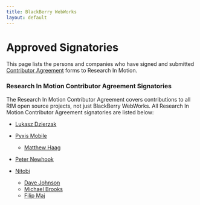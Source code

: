 ```yaml
---
title: BlackBerry WebWorks
layout: default
---
```


# Approved Signatories

This page lists the persons and companies who have signed and submitted [Contributor Agreement](howToContribute.html) forms to Research In Motion.

### Research In Motion Contributor Agreement Signatories
The Research In Motion Contributor Agreement covers contributions to all RIM open source projects, not just BlackBerry WebWorks. All Research In Motion Contributor Agreement signatories are listed below:

* [Lukasz Dzierzak](https://github.com/ddluk)

* [Pyxis Mobile](http://pyxismobile.com/)
  * [Matthew Haag](https://github.com/Muerl)
  
* [Peter Newhook](https://github.com/pnewhook)

* [Nitobi](http://www.nitobi.com/)
  * [Dave Johnson](https://github.com/davejohnson)
  * [Michael Brooks](https://github.com/mwbrooks)
  * [Filip Maj](https://github.com/filmaj)